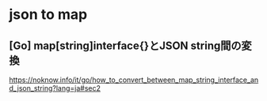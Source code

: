 # json to map
## [Go] map[string]interface{}とJSON string間の変換
https://noknow.info/it/go/how_to_convert_between_map_string_interface_and_json_string?lang=ja#sec2